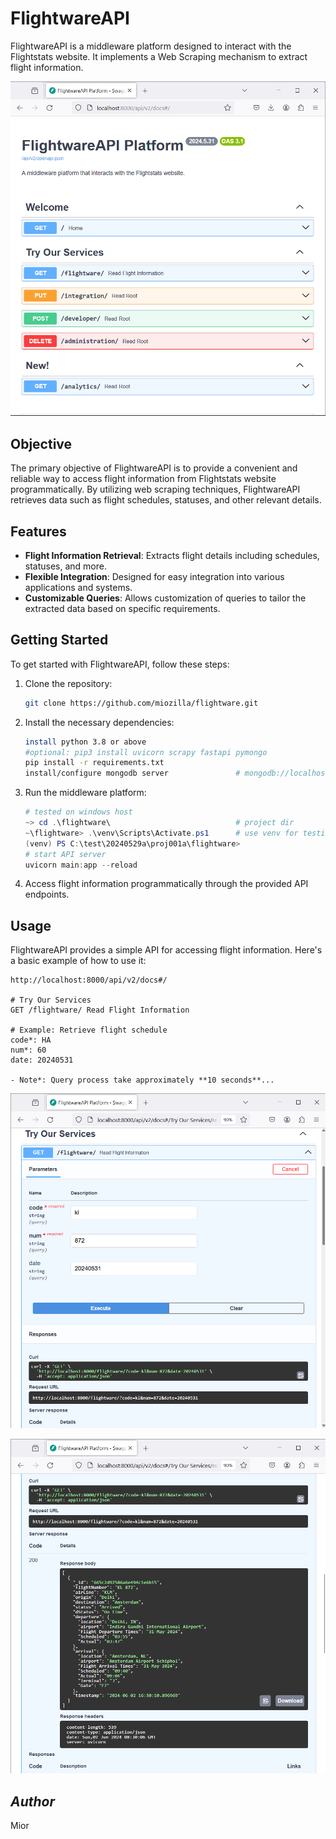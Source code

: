 # FlightwareAPI

FlightwareAPI is a middleware platform designed to interact with the Flightstats website. It implements a Web Scraping mechanism to extract flight information.

![FlightwaraPI_Platform](logo1.png)

## Objective

The primary objective of FlightwareAPI is to provide a convenient and reliable way to access flight information from Flightstats website programmatically. By utilizing web scraping techniques, FlightwareAPI retrieves data such as flight schedules, statuses, and other relevant details.

## Features

- **Flight Information Retrieval**: Extracts flight details including schedules, statuses, and more.
- **Flexible Integration**: Designed for easy integration into various applications and systems.
- **Customizable Queries**: Allows customization of queries to tailor the extracted data based on specific requirements.

## Getting Started

To get started with FlightwareAPI, follow these steps:

1. Clone the repository:
    ```bash
    git clone https://github.com/miozilla/flightware.git
    ```

2. Install the necessary dependencies:
    ```bash
    install python 3.8 or above
    #optional: pip3 install uvicorn scrapy fastapi pymongo
    pip install -r requirements.txt
    install/configure mongodb server               # mongodb://localhost:27017/
    ```

3. Run the middleware platform:
    ```powershell
    # tested on windows host
    ~> cd .\flightware\                            # project dir
    ~\flightware> .\venv\Scripts\Activate.ps1      # use venv for testing
    (venv) PS C:\test\20240529a\proj001a\flightware>
    # start API server
    uvicorn main:app --reload
    ```

4. Access flight information programmatically through the provided API endpoints.

## Usage

FlightwareAPI provides a simple API for accessing flight information. Here's a basic example of how to use it:

```html5 browser
http://localhost:8000/api/v2/docs#/

# Try Our Services
GET /flightware/ Read Flight Information

# Example: Retrieve flight schedule
code*: HA
num*: 60
date: 20240531

- Note*: Query process take approximately **10 seconds**...

```

![Result_Screenshot1](./others/result1.png)

![Result_Screenshot2](./others/result2.png)


## *Author*
Mior

